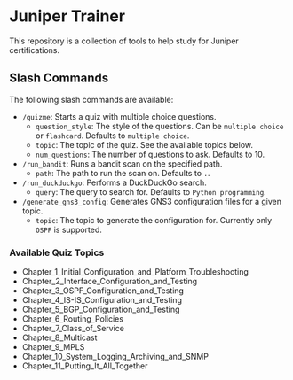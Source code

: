 # Juniper Trainer

This repository is a collection of tools to help study for Juniper certifications.

## Slash Commands

The following slash commands are available:

*   `/quizme`: Starts a quiz with multiple choice questions.
    *   `question_style`: The style of the questions. Can be `multiple choice` or `flashcard`. Defaults to `multiple choice`.
    *   `topic`: The topic of the quiz. See the available topics below.
    *   `num_questions`: The number of questions to ask. Defaults to 10.
*   `/run_bandit`: Runs a bandit scan on the specified path.
    *   `path`: The path to run the scan on. Defaults to `.`.
*   `/run_duckduckgo`: Performs a DuckDuckGo search.
    *   `query`: The query to search for. Defaults to `Python programming`.
*   `/generate_gns3_config`: Generates GNS3 configuration files for a given topic.
    *   `topic`: The topic to generate the configuration for. Currently only `OSPF` is supported.

### Available Quiz Topics

*   Chapter_1_Initial_Configuration_and_Platform_Troubleshooting
*   Chapter_2_Interface_Configuration_and_Testing
*   Chapter_3_OSPF_Configuration_and_Testing
*   Chapter_4_IS-IS_Configuration_and_Testing
*   Chapter_5_BGP_Configuration_and_Testing
*   Chapter_6_Routing_Policies
*   Chapter_7_Class_of_Service
*   Chapter_8_Multicast
*   Chapter_9_MPLS
*   Chapter_10_System_Logging_Archiving_and_SNMP
*   Chapter_11_Putting_It_All_Together
